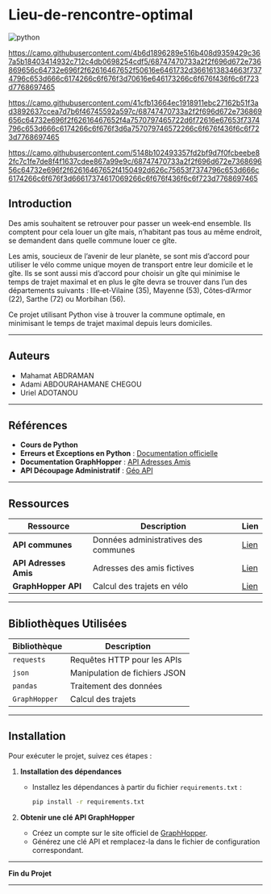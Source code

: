 # Lieu-de-rencontre-optimal


![python](https://camo.githubusercontent.com/5efb9df0b493930aa6f022435951aa064d5e3eb914852e5d843b17cabc81e53c/68747470733a2f2f696d672e736869656c64732e696f2f62616467652f507974686f6e2d79656c6c6f773f7374796c653d666c6174266c6f676f3d707974686f6e266c6f676f436f6c6f723d7768697465)


https://camo.githubusercontent.com/4b6d1896289e516b408d9359429c367a5b18403414932c712c4db0698254cdf5/68747470733a2f2f696d672e736869656c64732e696f2f62616467652f50616e6461732d3661613834663f7374796c653d666c6174266c6f676f3d70616e646173266c6f676f436f6c6f723d7768697465


https://camo.githubusercontent.com/41cfb13664ec1918911ebc27162b51f3ad3892637ccea7d7b6f46745592a597c/68747470733a2f2f696d672e736869656c64732e696f2f62616467652f4a7570797465722d6f72616e67653f7374796c653d666c6174266c6f676f3d6a757079746572266c6f676f436f6c6f723d7768697465


https://camo.githubusercontent.com/5148b102493357fd2bf9d7f0fcbeebe82fc7c1fe7de8f4f1637cdee867a99e9c/68747470733a2f2f696d672e736869656c64732e696f2f62616467652f4150492d626c75653f7374796c653d666c6174266c6f676f3d66617374617069266c6f676f436f6c6f723d7768697465

## Introduction

Des amis souhaitent se retrouver pour passer un week‑end ensemble. Ils comptent pour cela louer un gîte mais, n’habitant pas tous au même endroit, se demandent dans quelle commune louer ce gîte.

Les amis, soucieux de l’avenir de leur planète, se sont mis d’accord pour utiliser le vélo comme unique moyen de transport entre leur domicile et le gîte. Ils se sont aussi mis d’accord pour choisir un gîte qui minimise le temps de trajet maximal et en plus le gîte devra se trouver dans l’un des départements suivants : Ille‑et‑Vilaine (35), Mayenne (53), Côtes‑d’Armor (22), Sarthe (72) ou Morbihan (56).

Ce projet utilisant Python vise à trouver la commune optimale, en minimisant le temps de trajet maximal depuis leurs domiciles.

---

## Auteurs

- Mahamat ABDRAMAN  
- Adami ABDOURAHAMANE CHEGOU  
- Uriel ADOTANOU

---

## Références

- **Cours de Python**
- **Erreurs et Exceptions en Python** : [Documentation officielle](https://docs.python.org/fr/3.5/tutorial/errors.html)
- **Documentation GraphHopper** : [API Adresses Amis](https://my-json-server.typicode.com/rtavenar/fake_api/adresses_amis)
- **API Découpage Administratif** : [Géo API](https://geo.api.gouv.fr/decoupage-administratif)

---

## Ressources

| Ressource                   | Description                            | Lien                                       |
|-----------------------------|----------------------------------------|---------------------------------------------|
| **API communes**           | Données administratives des communes | [Lien](https://geo.api.gouv.fr/communes)   |
| **API Adresses Amis**       | Adresses des amis fictives            | [Lien](https://my-json-server.typicode.com/rtavenar/fake_api/adresses_amis) |
| **GraphHopper API**         | Calcul des trajets en vélo            | [Lien](https://graphhopper.com/)           |

---

## Bibliothèques Utilisées

| Bibliothèque  | Description                     |
|---------------|-------------------------------|
| `requests`    | Requêtes HTTP pour les APIs   |
| `json`        | Manipulation de fichiers JSON |
| `pandas`      | Traitement des données        |
| `GraphHopper` | Calcul des trajets            |

---

## Installation

Pour exécuter le projet, suivez ces étapes :

1. **Installation des dépendances**
   - Installez les dépendances à partir du fichier `requirements.txt` :

     ```bash
     pip install -r requirements.txt
     ```

2. **Obtenir une clé API GraphHopper**
   - Créez un compte sur le site officiel de [GraphHopper](https://graphhopper.com/).
   - Générez une clé API et remplacez-la dans le fichier de configuration correspondant.

---

**Fin du Projet**

---

